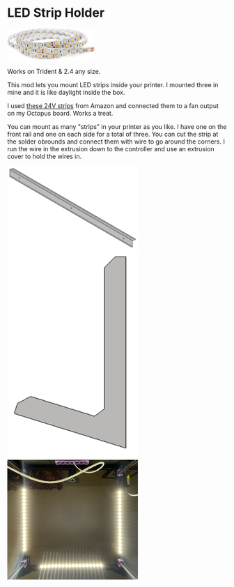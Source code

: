 # LED Strip Holder

<img src="Images/LED_Strip_Example.jpg" width="200" alt="LED Strip">

Works on Trident & 2.4 any size.

This mod lets you mount LED strips inside your printer. I mounted three in mine and it is like daylight inside the box.

I used [these 24V strips](https://www.amazon.com/gp/product/B00XH59VG4) from Amazon and connected them to a fan output on my Octopus board. Works a treat.

You can mount as many "strips" in your printer as you like. I have one on the front rail and one on each side for a total of three. You can cut the strip at the solder obrounds and connect them with wire to go around the corners. I run the wire in the extrusion down to the controller and use an extrusion cover to hold the wires in.

<img src="Images/LED_Holder_ISO.png" width="300" alt="Front View">
<img src="Images/LED_Holder_Side_View.png" width="300" alt="ISO View">
<img src="Images/LED_Holder_Picture.jpg" width="300" alt="Voron LED Holder">
